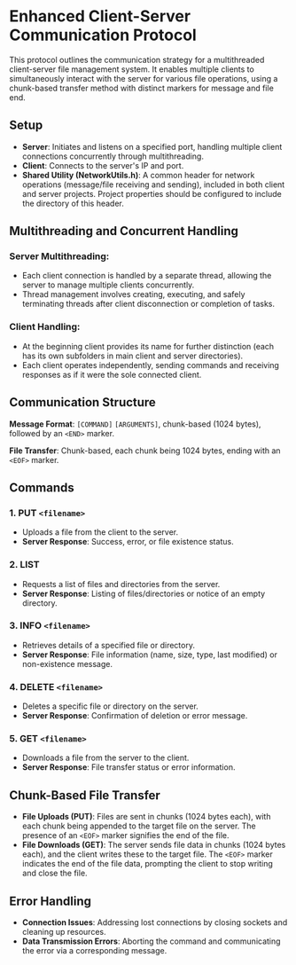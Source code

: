 # Enhanced Client-Server Communication Protocol
This protocol outlines the communication strategy for a multithreaded client-server file management system. It enables multiple clients to simultaneously interact with the server for various file operations, using a chunk-based transfer method with distinct markers for message and file end.

## Setup
- **Server**: Initiates and listens on a specified port, handling multiple client connections concurrently through multithreading.
- **Client**: Connects to the server's IP and port.
- **Shared Utility (NetworkUtils.h)**: A common header for network operations (message/file receiving and sending), included in both client and server projects. Project properties should be configured to include the directory of this header.

## Multithreading and Concurrent Handling
### Server Multithreading:
- Each client connection is handled by a separate thread, allowing the server to manage multiple clients concurrently.
- Thread management involves creating, executing, and safely terminating threads after client disconnection or completion of tasks.

### Client Handling:
- At the beginning client provides its name for further distinction (each has its own subfolders in main client and server directories).
- Each client operates independently, sending commands and receiving responses as if it were the sole connected client.

## Communication Structure
**Message Format**: `[COMMAND]` `[ARGUMENTS]`, chunk-based (1024 bytes), followed by an `<END>` marker.

**File Transfer**: Chunk-based, each chunk being 1024 bytes, ending with an `<EOF>` marker.

## Commands

### **1. PUT `<filename>`**
   - Uploads a file from the client to the server.
   - **Server Response**: Success, error, or file existence status.

### **2. LIST**
   - Requests a list of files and directories from the server.
   - **Server Response**: Listing of files/directories or notice of an empty directory.

### **3. INFO `<filename>`**
   - Retrieves details of a specified file or directory.
   - **Server Response**: File information (name, size, type, last modified) or non-existence message.

### **4. DELETE `<filename>`**
   - Deletes a specific file or directory on the server.
   - **Server Response**: Confirmation of deletion or error message.

### **5. GET `<filename>`**
   - Downloads a file from the server to the client.
   - **Server Response**: File transfer status or error information.

## Chunk-Based File Transfer
- **File Uploads (PUT)**: Files are sent in chunks (1024 bytes each), with each chunk being appended to the target file on the server. The presence of an `<EOF>` marker signifies the end of the file.
- **File Downloads (GET)**: The server sends file data in chunks (1024 bytes each), and the client writes these to the target file. The `<EOF>` marker indicates the end of the file data, prompting the client to stop writing and close the file.

## Error Handling
- **Connection Issues**: Addressing lost connections by closing sockets and cleaning up resources.
- **Data Transmission Errors**: Aborting the command and communicating the error via a corresponding message.
